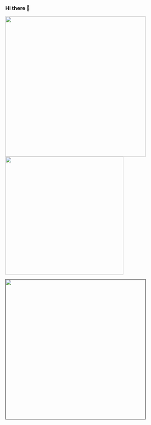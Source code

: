 ### Hi there 👋

<p float="left" align="left">
  <a href="https://github.com/cmbaykal">
    <img width="440px" src="https://github-readme-stats.vercel.app/api?username=cmbaykal&show_icons=true&include_all_commits=true&theme=dark&hide_border=true&title_color=e07619&icon_color=ffdc40">
    <img width="370px" src="https://github-readme-stats.vercel.app/api/top-langs/?username=cmbaykal&theme=dark&layout=compact&hide_border=true&hide=css&title_color=e07619&bg_color=151515">
  </a>
</p>


<a href=""><img width="440px" src="https://spotify-recently-played-readme.vercel.app/api?user=cmertbaykal&count=1"></a>

<!--
![](https://komarev.com/ghpvc/?username=cmbaykal&color=e07619)
**cmbaykal/cmbaykal** is a ✨ _special_ ✨ repository because its `README.md` (this file) appears on your GitHub profile.

Here are some ideas to get you started:

- 🔭 I’m currently working on ...
- 🌱 I’m currently learning ...
- 👯 I’m looking to collaborate on ...
- 🤔 I’m looking for help with ...
- 💬 Ask me about ...
- 📫 How to reach me: ...
- 😄 Pronouns: ...
- ⚡ Fun fact: ...
-->
